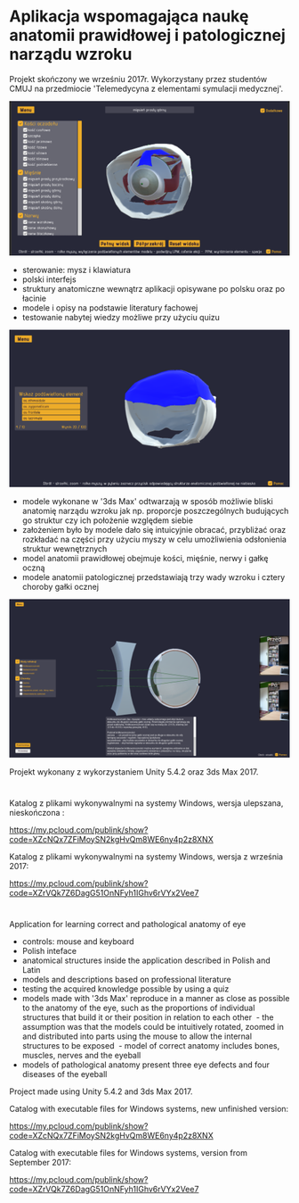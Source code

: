# Aplikacja wspomagająca naukę anatomii prawidłowej i patologicznej narządu wzroku

Projekt skończony we wrześniu 2017r. Wykorzystany przez studentów CMUJ na przedmiocie 'Telemedycyna z elementami symulacji medycznej'.

![alt text](screenshots/fig1.png "Anatomy")

 - sterowanie: mysz i klawiatura 
 - polski interfejs 
 - struktury anatomiczne wewnątrz aplikacji opisywane po polsku oraz po łacinie 
 - modele i opisy na podstawie literatury fachowej
 - testowanie nabytej wiedzy możliwe przy użyciu quizu
 
![alt text](screenshots/fig3.png "Quiz") 

 - modele wykonane w '3ds Max' odtwarzają w sposób możliwie bliski anatomię narządu wzroku jak np. proporcje poszczególnych budujących go struktur czy ich położenie względem siebie
 - założeniem było by modele dało się intuicyjnie obracać, przybliżać oraz rozkładać na części przy użyciu myszy w celu umożliwienia odsłonienia struktur wewnętrznych
 - model anatomii prawidłowej obejmuje kości, mięśnie, nerwy i gałkę oczną 
 - modele anatomii patologicznej przedstawiają trzy wady wzroku i cztery choroby gałki ocznej

![alt text](screenshots/fig4.png "Disorders") 

Projekt wykonany z wykorzystaniem Unity 5.4.2 oraz 3ds Max 2017.

#
Katalog z plikami wykonywalnymi na systemy Windows, wersja ulepszana, nieskończona : 

https://my.pcloud.com/publink/show?code=XZcNQx7ZFiMoySN2kgHvQm8WE6ny4p2z8XNX

Katalog z plikami wykonywalnymi na systemy Windows, wersja z września 2017: 

https://my.pcloud.com/publink/show?code=XZrVQk7Z6DagG51OnNFyh1IGhv6rVYx2Vee7

#
Application for learning correct and pathological anatomy of eye

 - controls: mouse and keyboard
 - Polish inteface
 - anatomical structures inside the application described in Polish and Latin
 - models and descriptions based on professional literature
 - testing the acquired knowledge possible by using a quiz
 - models made with '3ds Max' reproduce in a manner as close as possible to the anatomy of the eye, such as the proportions of individual structures that build it or their position in relation to each other
 - the assumption was that the models could be intuitively rotated, zoomed in and distributed into parts using the mouse to allow the internal structures to be exposed
 - model of correct anatomy includes bones, muscles, nerves and the eyeball 
 - models of pathological anatomy present three eye defects and four diseases of the eyeball

Project made using Unity 5.4.2 and 3ds Max 2017.

Catalog with executable files for Windows systems, new unfinished version:

https://my.pcloud.com/publink/show?code=XZcNQx7ZFiMoySN2kgHvQm8WE6ny4p2z8XNX

Catalog with executable files for Windows systems, version from September 2017:

https://my.pcloud.com/publink/show?code=XZrVQk7Z6DagG51OnNFyh1IGhv6rVYx2Vee7